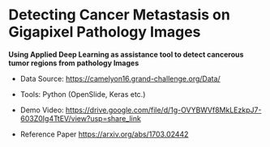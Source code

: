 # Detecting Cancer Metastasis on Gigapixel Pathology Images


**Using Applied Deep Learning as assistance tool to detect cancerous tumor regions from pathology Images**


- Data Source: https://camelyon16.grand-challenge.org/Data/


- Tools: Python (OpenSlide, Keras etc.)


- Demo Video: https://drive.google.com/file/d/1g-OVYBWVf8MkLEzkpJ7-603Z0Ig4TtEV/view?usp=share_link


- Reference Paper
https://arxiv.org/abs/1703.02442